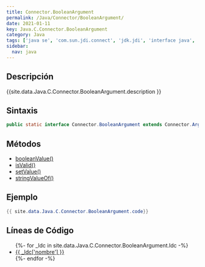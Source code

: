 ```yaml
---
title: Connector.BooleanArgument
permalink: /Java/Connector/BooleanArgument/
date: 2021-01-11
key: Java.C.Connector.BooleanArgument
category: Java
tags: ['java se', 'com.sun.jdi.connect', 'jdk.jdi', 'interface java', 'Java 1.0']
sidebar: 
  nav: java
---
```


## Descripción
{{site.data.Java.C.Connector.BooleanArgument.description }}

## Sintaxis
~~~java
public static interface Connector.BooleanArgument extends Connector.Argument
~~~

## Métodos
* [booleanValue()](/Java/Connector/BooleanArgument/booleanValue)
* [isValid()](/Java/Connector/BooleanArgument/isValid)
* [setValue()](/Java/Connector/BooleanArgument/setValue)
* [stringValueOf()](/Java/Connector/BooleanArgument/stringValueOf)

## Ejemplo
~~~java
{{ site.data.Java.C.Connector.BooleanArgument.code}}
~~~

## Líneas de Código
<ul>
{%- for _ldc in site.data.Java.C.Connector.BooleanArgument.ldc -%}
   <li>
       <a href="{{_ldc['url'] }}">{{ _ldc['nombre'] }}</a>
   </li>
{%- endfor -%}
</ul>
